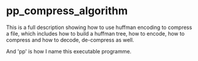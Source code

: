 # pp_compress_algorithm

This is a full description showing how to use huffman encoding to compress a file, which includes how to build a huffman tree, how to encode, how to compress and how to decode, de-compress as well.

And 'pp' is how I name this executable programme.
